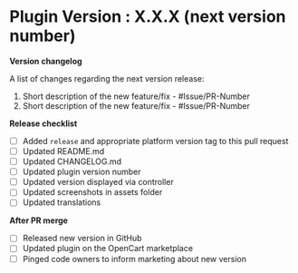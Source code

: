 # Plugin Version : X.X.X (next version number)

**Version changelog**

A list of changes regarding the next version release:

1. Short description of the new feature/fix - #Issue/PR-Number
2. Short description of the new feature/fix - #Issue/PR-Number

**Release checklist**

- [ ] Added `release` and appropriate platform version tag to this pull request
- [ ] Updated README.md
- [ ] Updated CHANGELOG.md
- [ ] Updated plugin version number
- [ ] Updated version displayed via controller
- [ ] Updated screenshots in assets folder
- [ ] Updated translations

**After PR merge**

- [ ] Released new version in GitHub
- [ ] Updated plugin on the OpenCart marketplace
- [ ] Pinged code owners to inform marketing about new version
